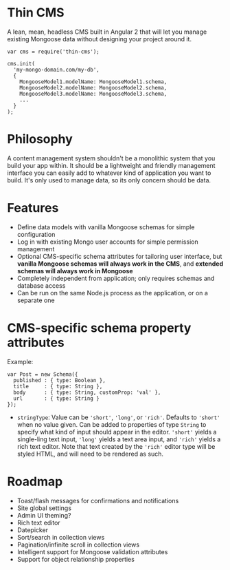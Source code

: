 # Thin CMS
A lean, mean, headless CMS built in Angular 2 that will let you manage existing Mongoose data without designing your project around it.

```
var cms = require('thin-cms');

cms.init(
  'my-mongo-domain.com/my-db',
  {
    MongooseModel1.modelName: MongooseModel1.schema,
    MongooseModel2.modelName: MongooseModel2.schema,
    MongooseModel3.modelName: MongooseModel3.schema,
    ...
  }
);
```

# Philosophy
A content management system shouldn't be a monolithic system that you build your app 
within. It should be a lightweight and friendly management interface you can easily add to whatever 
kind of application you want to build. It's only used to manage data, so its only concern should be data.

# Features
- Define data models with vanilla Mongoose schemas for simple configuration
- Log in with existing Mongo user accounts for simple permission management
- Optional CMS-specific schema attributes for tailoring user interface, but **vanilla 
Mongoose schemas will always work in the CMS**, and **extended schemas will 
always work in Mongoose**
- Completely independent from application; only requires schemas and database access
- Can be run on the same Node.js process as the application, or on a separate one

# CMS-specific schema property attributes
Example:
```
var Post = new Schema({
  published : { type: Boolean },
  title     : { type: String },
  body      : { type: String, customProp: 'val' },
  url       : { type: String }
});
```

- `stringType`: Value can be `'short'`, `'long'`, or `'rich'`. Defaults to `'short'` when 
no value given. Can be added to properties of type `String` to specify what kind of input 
should appear in the editor. `'short'` yields a single-ling text input, `'long'` yields a 
text area input, and `'rich'` yields a rich text editor. Note that text created by the 
`'rich'` editor type will be styled HTML, and will need to be rendered as such.

# Roadmap
- Toast/flash messages for confirmations and notifications
- Site global settings
- Admin UI theming?
- Rich text editor
- Datepicker
- Sort/search in collection views
- Pagination/infinite scroll in collection views
- Intelligent support for Mongoose validation attributes
- Support for object relationship properties
